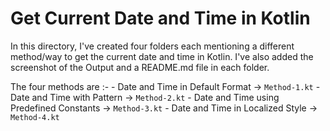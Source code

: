 # Get Current Date and Time in Kotlin

In this directory, I've created four folders each mentioning a different method/way to get the current date and time in Kotlin. I've also added the screenshot of the Output and a README.md file in each folder.

The four methods are :-
	- Date and Time in Default Format -> ```Method-1.kt```
	- Date and Time with Pattern -> ```Method-2.kt```
	- Date and Time using Predefined Constants -> ```Method-3.kt```
	- Date and Time in Localized Style -> ```Method-4.kt```